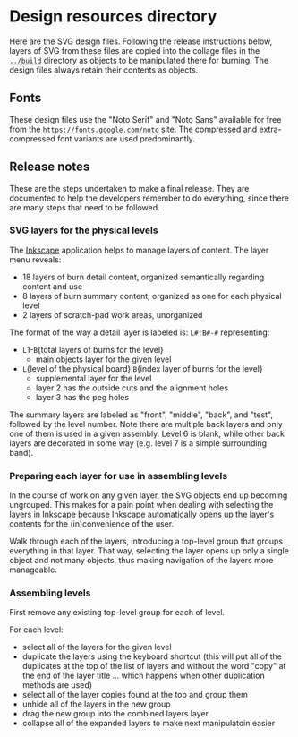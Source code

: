 # Design resources directory

Here are the SVG design files. Following the release instructions below, layers of SVG from these files are copied into the collage files in the [`../build`](../build#readme) directory as objects to be manipulated there for burning. The design files always retain their contents as objects.

## Fonts

These design files use the "Noto Serif" and "Noto Sans" available for free from the [`https://fonts.google.com/noto`](https://fonts.google.com/noto) site. The compressed and extra-compressed font variants are used predominantly.

## Release notes

These are the steps undertaken to make a final release. They are documented to help the developers remember to do everything, since there are many steps that need to be followed.

### SVG layers for the physical levels

The [Inkscape](https://inkscape.org) application helps to manage layers of content. The layer menu reveals:
- 18 layers of burn detail content, organized semantically regarding content and use
- 8 layers of burn summary content, organized as one for each physical level
- 2 layers of scratch-pad work areas, unorganized

The format of the way a detail layer is labeled is: `L#:B#-#` representing:
- `L`1-`B`{total layers of burns for the level}
   - main objects layer for the given level
- `L`{level of the physical board}:`B`{index layer of burns for the level}
   - supplemental layer for the level
   - layer 2 has the outside cuts and the alignment holes
   - layer 3 has the peg holes

The summary layers are labeled as "front", "middle", "back", and "test", followed by the level number. Note there are multiple back layers and only one of them is used in a given assembly. Level 6 is blank, while other back layers are decorated in some way (e.g. level 7 is a simple surrounding band).

### Preparing each layer for use in assembling levels

In the course of work on any given layer, the SVG objects end up becoming ungrouped. This makes for a pain point when dealing with selecting the layers in Inkscape because Inkscape automatically opens up the layer's contents for the (in)convenience of the user.

Walk through each of the layers, introducing a top-level group that groups everything in that layer. That way, selecting the layer opens up only a single object and not many objects, thus making navigation of the layers more manageable.

### Assembling levels

First remove any existing top-level group for each of level.

For each level:

- select all of the layers for the given level
- duplicate the layers using the keyboard shortcut (this will put all of the duplicates at the top of the list of layers and without the word "copy" at the end of the layer title ... which happens when other duplication methods are used)
- select all of the layer copies found at the top and group them
- unhide all of the layers in the new group
- drag the new group into the combined layers layer
- collapse all of the expanded layers to make next manipulatoin easier

 